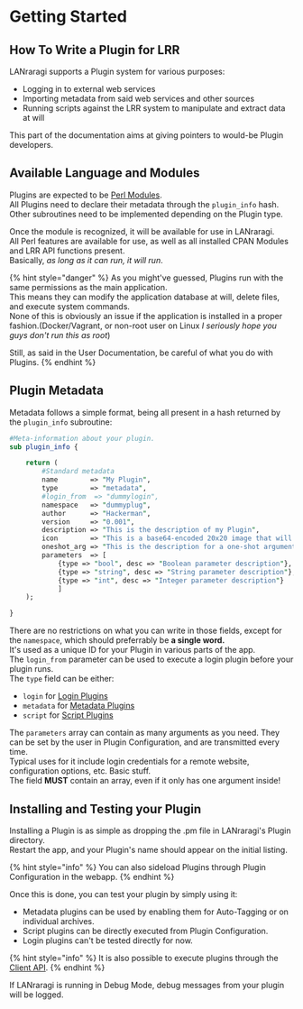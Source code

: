 # Getting Started

## How To Write a Plugin for LRR

LANraragi supports a Plugin system for various purposes:  

* Logging in to external web services
* Importing metadata from said web services and other sources
* Running scripts against the LRR system to manipulate and extract data at will

This part of the documentation aims at giving pointers to would-be Plugin developers.

## Available Language and Modules

Plugins are expected to be [Perl Modules](http://www.perlmonks.org/?node_id=102347).  
All Plugins need to declare their metadata through the `plugin_info` hash.  
Other subroutines need to be implemented depending on the Plugin type.

Once the module is recognized, it will be available for use in LANraragi.  
All Perl features are available for use, as well as all installed CPAN Modules and LRR API functions present.  
Basically, _as long as it can run, it will run_.

{% hint style="danger" %}
As you might've guessed, Plugins run with the same permissions as the main application.  
This means they can modify the application database at will, delete files, and execute system commands.  
None of this is obviously an issue if the application is installed in a proper fashion.\(Docker/Vagrant, or non-root user on Linux _I seriously hope you guys don't run this as root_\)

Still, as said in the User Documentation, be careful of what you do with Plugins.
{% endhint %}

## Plugin Metadata

Metadata follows a simple format, being all present in a hash returned by the `plugin_info` subroutine:

```perl
#Meta-information about your plugin.
sub plugin_info {

    return (
        #Standard metadata
        name        => "My Plugin",
        type        => "metadata",
        #login_from  => "dummylogin",
        namespace   => "dummyplug",
        author      => "Hackerman",
        version     => "0.001",
        description => "This is the description of my Plugin",
        icon        => "This is a base64-encoded 20x20 image that will be displayed as an icon in the plugin list. Optional!"
        oneshot_arg => "This is the description for a one-shot argument that can be entered by the user when executing this plugin on a file",
        parameters  => [
            {type => "bool", desc => "Boolean parameter description"},
            {type => "string", desc => "String parameter description"},
            {type => "int", desc => "Integer parameter description"}
            ]
    );

}
```

There are no restrictions on what you can write in those fields, except for the `namespace`, which should preferrably be **a single word.**  
It's used as a unique ID for your Plugin in various parts of the app.  
The `login_from` parameter can be used to execute a login plugin before your plugin runs.  
The `type` field can be either: 

* `login` for [Login Plugins](plugin-docs/login.md)
* `metadata` for [Metadata Plugins](plugin-docs/metadata.md)
* `script` for [Script Plugins](plugin-docs/scripts.md)  

The `parameters` array can contain as many arguments as you need. They can be set by the user in Plugin Configuration, and are transmitted every time.  
Typical uses for it include login credentials for a remote website, configuration options, etc. Basic stuff.  
The field **MUST** contain an array, even if it only has one argument inside!

## Installing and Testing your Plugin

Installing a Plugin is as simple as dropping the .pm file in LANraragi's Plugin directory.  
Restart the app, and your Plugin's name should appear on the initial listing.

{% hint style="info" %}
You can also sideload Plugins through Plugin Configuration in the webapp.
{% endhint %}

Once this is done, you can test your plugin by simply using it:  

* Metadata plugins can be used by enabling them for Auto-Tagging or on individual archives.  
* Script plugins can be directly executed from Plugin Configuration.
* Login plugins can't be tested directly for now.  

{% hint style="info" %}
It is also possible to execute plugins through the [Client API](extending-lanraragi/client-api.md).
{% endhint %}

If LANraragi is running in Debug Mode, debug messages from your plugin will be logged.
